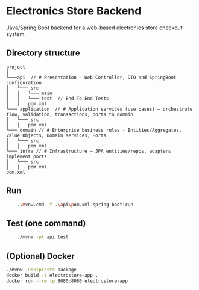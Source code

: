 # Electronics Store Backend
Java/Spring Boot backend for a web-based electronics store checkout system.

## Directory structure
```text
project  
│
└───api  // # Presentation - Web Controller, DTO and SpringBoot configuration
│   └─── src
│   │   └─── main    
│   │   └─── test  // End To End Tests
│   │   pom.xml
└─── application  // # Application services (use cases) – orchestrate flow, validation, transactions, ports to domain
│   └─── src
│   │   pom.xml
└─── domain // # Enterprise business rules - Entities/Aggregates, Value Objects, Domain services, Ports
│   └─── src 
│   │   pom.xml
└─── infra // # Infrastructure – JPA entities/repos, adapters implement ports
│   └─── src 
│   │   pom.xml
pom.xml
```

## Run 
```bash
    .\mvnw.cmd -f .\api\pom.xml spring-boot:run
```

## Test (one command)
```bash
    ./mvnw -pl api test
```

## (Optional) Docker
```bash
./mvnw -DskipTests package
docker build -t electrostore-app .
docker run --rm -p 8080:8080 electrostore-app
```